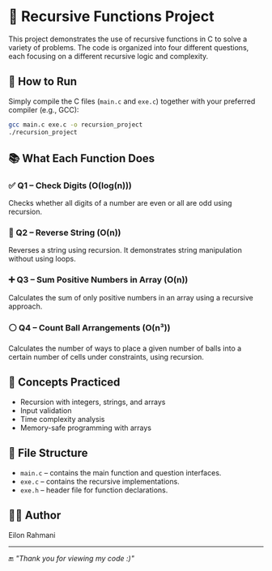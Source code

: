 
# 🔁 Recursive Functions Project

This project demonstrates the use of recursive functions in C to solve a variety of problems. The code is organized into four different questions, each focusing on a different recursive logic and complexity.

## 🚀 How to Run

Simply compile the C files (`main.c` and `exe.c`) together with your preferred compiler (e.g., GCC):

```bash
gcc main.c exe.c -o recursion_project
./recursion_project
```

## 📚 What Each Function Does

### ✅ Q1 – Check Digits (O(log(n)))
Checks whether all digits of a number are even or all are odd using recursion.

### 🔁 Q2 – Reverse String (O(n))
Reverses a string using recursion. It demonstrates string manipulation without using loops.

### ➕ Q3 – Sum Positive Numbers in Array (O(n))
Calculates the sum of only positive numbers in an array using a recursive approach.

### ⚪ Q4 – Count Ball Arrangements (O(n³))
Calculates the number of ways to place a given number of balls into a certain number of cells under constraints, using recursion.

## 🧠 Concepts Practiced

- Recursion with integers, strings, and arrays
- Input validation
- Time complexity analysis
- Memory-safe programming with arrays

## 📁 File Structure

- `main.c` – contains the main function and question interfaces.
- `exe.c` – contains the recursive implementations.
- `exe.h` – header file for function declarations.

## 👨‍💻 Author

Eilon Rahmani

---

🔚 _"Thank you for viewing my code :)"_
